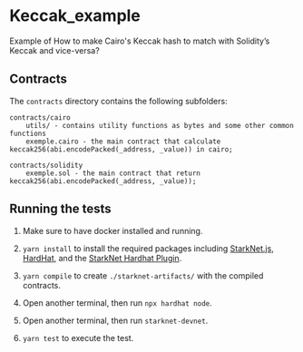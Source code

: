 # Keccak_example
Example of How to make Cairo's Keccak hash to match with Solidity’s Keccak and vice-versa?

## Contracts
The `contracts` directory contains the following subfolders:

```
contracts/cairo
	utils/ - contains utility functions as bytes and some other common functions
    exemple.cairo - the main contract that calculate keccak256(abi.encodePacked(_address, _value)) in cairo;

contracts/solidity
    exemple.sol - the main contract that return keccak256(abi.encodePacked(_address, _value));
```

## Running the tests
1. Make sure to have docker installed and running.

1. `yarn install` to install the required packages including [StarkNet.js](https://www.starknetjs.com/), [HardHat](https://hardhat.org/), and the [StarkNet Hardhat Plugin](https://shard-labs.github.io/starknet-hardhat-plugin/).

1. `yarn compile` to create `./starknet-artifacts/` with the compiled contracts.

1. Open another terminal, then run `npx hardhat node`.

1. Open another terminal, then run `starknet-devnet`.

1. `yarn test` to execute the test.
